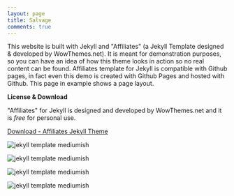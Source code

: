 ```yaml
---
layout: page
title: Salvage
comments: true
---
```


This website is built with Jekyll and "Affiliates" (a Jekyll Template designed & developed by WowThemes.net). It is meant for demonstration purposes, so you can have an idea of how this theme looks in action so no real content can be found. Affiliates template for Jekyll is compatible with Github pages, in fact even this demo is created with Github Pages and hosted with Github. This page in example shows a page layout.

**License & Download**

"Affiliates" for Jekyll is designed and developed by WowThemes.net and it is *free* for personal use.

<a href="https://github.com/wowthemesnet/affiliates-jekyll-theme/archive/master.zip" target="_blank">Download - Affiliates Jekyll Theme</a>

![jekyll template mediumish]({{site.baseurl}}/assets/images/theme1.jpg)

![jekyll template mediumish]({{site.baseurl}}/assets/images/theme2.jpg)

![jekyll template mediumish]({{site.baseurl}}/assets/images/theme3.jpg)

![jekyll template mediumish]({{site.baseurl}}/assets/images/theme4.jpg)

